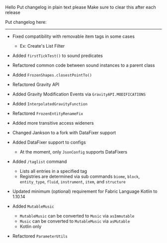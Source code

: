 Hello
Put changelog in plain text please
Make sure to clear this after each release

Put changelog here:

-----------------
- Fixed compatibility with removable item tags in some cases
  - Ex: Create's List Filter
- Added `firstTickTest()` to sound predicates
- Refactored common code between sound instances to a parent class
- Added `FrozenShapes.closestPointTo()`
- Refactored Gravity API
- Added Gravity Modification Events via `GravityAPI.MODIFICATIONS`
- Added `InterpolatedGravityFunction`
- Refactored `FrozenEntityRenameFix`
- Added more transitive access wideners
- Changed Jankson to a fork with DataFixer support
- Added DataFixer support to configs
  - At the moment, only `JsonConfig` supports DataFixers
- Added `/taglist` command
  - Lists all entries in a specified tag
  - Registries are determined via sub commands `biome`, `block`, `entity_type`, `fluid`, `instrument`, `item`, and `structure`
- Updated minimum (optional) requirement for Fabric Language Kotlin to 1.10.14

- Added `MutableMusic`
  - `MutableMusic` can be converted to `Music` via `asImmutable`
  - `Music` can be converted to `MutableMusic` via `asMutable`
  - Kotlin only
- Refactored `ParameterUtils`
